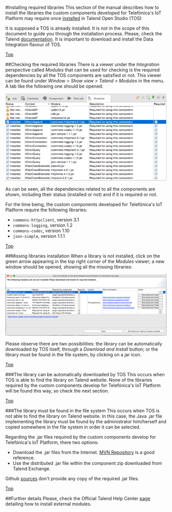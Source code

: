 #<a name="top"></a>Installing required libraries
This section of the manual describes how to install the libraries the custom components developed for Telefónica's IoT Platform may require once [installed](./configuring_tos.md) in Talend Open Studio (TOS)

It is supposed a TOS is already installed. It is not in the scope of this document to guide you through the installation process. Please, check the Talend [documentation](https://www.talend.com/download/talend-open-studio). It is important to download and install the Data Integration flavour of TOS.

[Top](#top)

##Checking the required libraries
There is a viewer under the *Integration* perspective called *Modules* that can be used for checking is the required dependencies by all the TOS components are satisfied or not. This viewer can be found under *Window > Show view > Talend > Modules* in the menu. A tab like the following one should be opened:

![](./images/modules.png)

As can be seen, all the dependencies related to all the components are shown, including their status (installed or not) and if it is required or not.

For the time being, the custom components developed for Telefónica's IoT Platform require the following libraries:

* `commons-httpclient`,  version 3.1
* `commons-logging`,  version 1.2
* `commons-codec`, version 1.10
* `json-simple`,  version 1.1.1

[Top](#top)

##Missing libraries installation
When a library is not installed, click on the green arrow appearing in the top right corner of the  *Modules* viewer; a new window should be opened, showing all the missing libraries:

![](./images/missing_libraries.png)

Please observe there are two possibilities: the library can be automatically downloaded by TOS itself, through a *Download and Install* button; or the library must be found in the file system, by clicking on a jar icon.

[Top](#top)

###The library can be automatically downloaded by TOS
This occurs when TOS is able to find the library on Talend website. None of the libraries required by the custom components develop for Telefónica's IoT Platform will be found this way, so check the next section.

[Top](#top)

###The library must be found in the file system
This occurs when TOS is not able to find the library on Talend website. In this case, the Java .jar file implementing the library must be found by the administrator him/herself and copied somewhere in the file system in order it can be selected.

Regarding the .jar files required by the custom components develop for Telefónica's IoT Platform, there two options:

* Download the .jar files from the Internet. [MVN Repository](https://mvnrepository.com/) is a good reference.
* Use the distributed .jar file within the component zip downloaded from Talend Exchange.

Github [sources](https://github.com/telefonicaid/iotp-talend-connectors) don't provide any copy of the required .jar files.

[Top](#top)

##Further details
Please, check the Official Talend Help Center [page](https://help.talend.com/display/KB/How+to+install+external+modules+in+the+Talend+products) detailing how to install external modules.